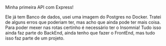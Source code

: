 Minha primeira API com Express!

Ele já tem Banco de dados, usei uma imagem do Postgres no Docker.
Tratei de alguns erros que poderiam ter, mas acho que ainda pode ter mais coisa.
Para poder mexer nas rotas certinho é necessário ter o Insomnia!
Tudo isso ainda faz parte do BackEnd, ainda tenho que fazer o FrontEnd, mas tudo isso faz parte de um projeto.
